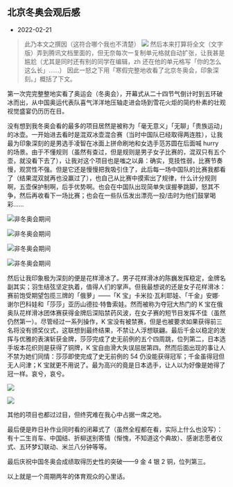 ## 北京冬奥会观后感

- 2022-02-21

> 此乃本文之撰因（这符合哪个我也不清楚）
![](images/2022-02-22-15-47-56.png)
然后本来打算将全文（文字版）弄到腾讯文档里面的，但无奈每次一复制单元格就自动扩张，让我甚是尴尬（尤其是同时还有别的同学在编辑，zh 还在他的单元格写「你的怎么这么长」……）
因此一怒之下用「寒假完整地收看了北京冬奥会，印象深刻。」概括了下文。

第一次完完整整地实看了奥运会（冬奥会），开幕式从二十四节气倒计时到五环破冰而出，从中国奥运代表队喜气洋洋地压轴走进会场到雪花火炬的简约朴素的壮观视觉盛宴仍历历在目。

没有想到我冬奥会看的最多的项目居然是被称为「毫无意义」「无聊」「贵族运动」的冰壶。一开始进去看时是混双冰壶混合赛（当时中国队已经取得两连胜），让我最为印象深刻的是男选手凌智在冰面上拼命刷地和女选手范苏圆在后面喊 hurry 的场景。由于不懂规则（虽然有查过，但是规则是男子女子比赛的，混双只有五个壶，就没看下去了），让我对这个项目也是嗤之以鼻：确实，竞技性弱，比赛节奏慢，观赏性不强。但是它还是慢慢把我吸引住了，此后每一场中国队的比赛我都看了（结果混双就再也没赢过了），也自己从比赛中摸索出了规律，什么计分规则啊，五壶保护制啊，后手优势啊。也会在中国队出现简单失误握拳跳脚，怒其不争，然后再收看下一场比赛；也会在一些队伍发出漂亮一投/击时为他们鼓掌喝彩……

![非冬奥会期间](images/2022-02-22-15-11-14.png "红最后一壶" )

![非冬奥会期间](images/curling-1.gif "红绝地反击" )

![非冬奥会期间](images/2022-02-22-15-11-30.png "黄最后一壶" )

![非冬奥会期间](images/curling-2.gif "黄绝地反击" )

然后让我印象极为深刻的便是花样滑冰了。男子花样滑冰的陈巍发挥稳定，金牌名副其实；羽生结弦坚定执着，值得人们的掌声。但我最想说的还是女子花样滑冰：赛前饱受期望包揽三牌的「俄萝」——「K 宝」卡米拉·瓦利耶娃、「千金」安娜·谢尔巴科娃和「莎莎」亚历山德拉·特鲁索娃。然而被称为夺冠大热门的 K 宝在俄奥队花样滑冰团体赛获得金牌后深陷禁药风波，在女子赛的短节目发挥不佳（虽然仍然第一）。尽管经过一系列操作，K 宝没有被禁赛，但是也被要求如果获得前三名将没有颁奖仪式，这联想到最终结果，不禁让人浮想联翩。最后千金以稳定的发挥与优雅的表演斩获金牌，莎莎完成了史无前例的五个四周跳，位列第二，日本选手坂本花织则是获得了铜牌，K 宝自由滑大失误屈居第四。然而后面出现的事让人不禁为她们同情：莎莎即使完成了史无前例的 54 仍没能获得冠军；千金虽得冠但无人问津；K 宝就更不用说了。最为高兴的竟是日本选手，让人以为好像是她得了冠一样。哀兮，哀兮。

![](images/2022-02-22-14-57-44.png)

![](images/2022-02-22-15-00-14.png)

其他的项目也都过过目，但终究难在我心中占据一席之地。

最后便是昨日补作业同时看的闭幕式了（虽然全程都在看，实际上什么也没写）：有十二生肖车、中国结、折柳送别寄情（惭愧，不知道这个典故）、感谢志愿者仪式、五环梦幻联动、米兰八分钟等等。

最后庆祝中国冬奥会成绩取得历史性的突破——9 金 4 银 2 铜，位列第三。

以上就是一个周期两年的体育观众的心里话。